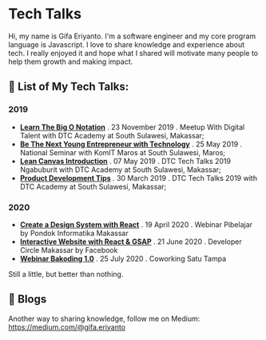 # Tech Talks

Hi, my name is Gifa Eriyanto. I'm a software engineer and my core program language is Javascript. I love to share knowledge and experience about tech. I really enjoyed it and hope what I shared will motivate many people to help them growth and making impact.

## 🎤 List of My Tech Talks:

### 2019
- [**Learn The Big O Notation**](https://www.facebook.com/photo?fbid=595455664531779&set=a.368483277229020) . 23 November 2019 . Meetup With Digital Talent with DTC Academy at South Sulawesi, Makassar;
- [**Be The Next Young Entrepreneur with Technology**](https://www.facebook.com/photo?fbid=494257491318264&set=a.378928712851143) . 25 May 2019 . National Seminar with KomIT Maros at South Sulawesi, Maros;
- [**Lean Canvas Introduction**](https://www.facebook.com/photo?fbid=459984294745584&set=a.368483277229020) . 07 May 2019 . DTC Tech Talks 2019 Ngabuburit with DTC Academy at South Sulawesi, Makassar;
- [**Product Development Tips**](https://www.facebook.com/photo/?fbid=439450480132299&set=a.368483277229020) . 30 March 2019 . DTC Tech Talks 2019 with DTC Academy at South Sulawesi, Makassar;

### 2020
- [**Create a Design System with React**](https://web.facebook.com/photo?fbid=634762217084998&set=a.176459342915290) . 19 April 2020 . Webinar Pibelajar by Pondok Informatika Makassar
- [**Interactive Website with React & GSAP**](https://web.facebook.com/muh.aryandi.37/videos/3473608725992321) . 21 June 2020 . Developer Circle Makassar by Facebook
- [**Webinar Bakoding 1.0**](https://www.youtube.com/watch?v=5KiFy7agu_k&list=PLNaNl0ZMJ0_82ff8GMTpO9i7zX3tjhqLi&index=3&t=0s) . 25 July 2020 . Coworking Satu Tampa

Still a little, but better than nothing.

## 📝 Blogs 
Another way to sharing knowledge, follow me on Medium:
https://medium.com/@gifa.eriyanto
